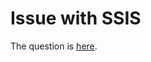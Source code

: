 # Issue with SSIS

The question is [here][1].

[1]: https://stackoverflow.com/questions/78517265/error-in-ssis-while-adding-dimention-processor
